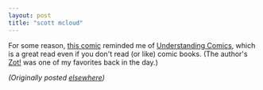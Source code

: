 ```yaml
---
layout: post
title: "scott mcloud"
---
```




For some reason, <a href="http://www.salon.com/comics/lay/2002/08/06/lay/index.html">this comic</a> reminded me of <a href="http://www.amazon.com/exec/obidos/ASIN/006097625X/">Understanding Comics</a>, which is a great read even if you don't read (or like) comic books. (The author's <a href="http://www.comicbookresources.com/columns/zot/">Zot!</a> was one of my favorites back in the day.)


<p><em>(Originally posted <a href="http://use.perl.org/~lachoy/journal/6932">elsewhere</a>)</em></p>


